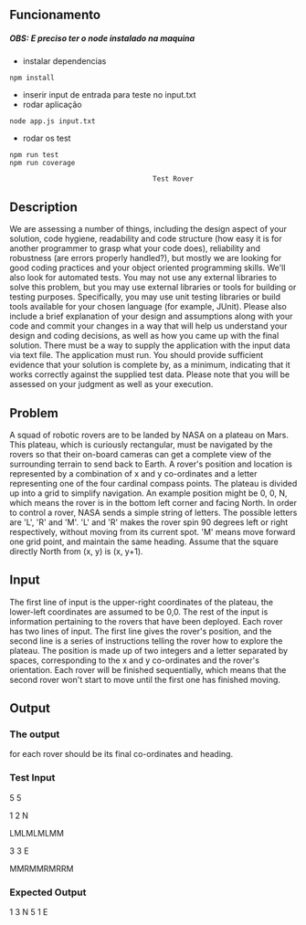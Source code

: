 ## Funcionamento
##### OBS: E preciso ter o node instalado na maquina

- instalar dependencias 
```
npm install
```
- inserir input de entrada para teste no input.txt
- rodar aplicação
```
node app.js input.txt
```
- rodar os test
```
npm run test
npm run coverage
```


                                       Test Rover
## Description
We are assessing a number of things, including the design aspect of your solution, code hygiene, readability and code structure (how easy it is for another programmer to grasp what your code does), reliability and robustness (are errors properly handled?), but mostly we are looking for good coding practices and your object oriented programming skills. We'll also look for automated tests.
You may not use any external libraries to solve this problem, but you may use external libraries or tools for building or testing purposes. Specifically, you may use unit testing libraries or build tools available for your chosen language (for example, JUnit). Please also include a brief explanation of your design and assumptions along with your code and commit your changes in a way that will help us understand your design and coding decisions, as well as how you came up with the final solution.
There must be a way to supply the application with the input data via text file. The application must run. You should provide sufficient evidence that your solution is complete by, as a minimum, indicating that it works correctly against the supplied test data. Please note that you will be assessed on your judgment as well as your execution.
## Problem
A squad of robotic rovers are to be landed by NASA on a plateau on Mars. This plateau, which is curiously rectangular, must be navigated by the rovers so that their on-board cameras can get a complete view of the surrounding terrain to send back to Earth.
A rover's position and location is represented by a combination of x and y co-ordinates and a letter representing one of the four cardinal compass points. The plateau is divided up into a grid to simplify navigation. An example position might be 0, 0, N, which means the rover is in the bottom left corner and facing North.
In order to control a rover, NASA sends a simple string of letters. The possible letters are 'L', 'R' and 'M'. 'L' and 'R' makes the rover spin 90 degrees left or right respectively, without moving from
its current spot. 'M' means move forward one grid point, and maintain the same heading.
Assume that the square directly North from (x, y) is (x, y+1).
## Input
The first line of input is the upper-right coordinates of the plateau, the lower-left coordinates are assumed to be 0,0.
The rest of the input is information pertaining to the rovers that have been deployed. Each rover has two lines of input. The first line gives the rover's position, and the second line is a series of instructions telling the rover how to explore the plateau.
The position is made up of two integers and a letter separated by spaces, corresponding to the x and y co-ordinates and the rover's orientation.
Each rover will be finished sequentially, which means that the second rover won't start to move until the first one has finished moving.
## Output
### The output 
for each rover should be its final co-ordinates and heading.
### Test Input
5 5

1 2 N 

LMLMLMLMM 

3 3 E

MMRMMRMRRM
### Expected Output
1 3 N 5 1 E 